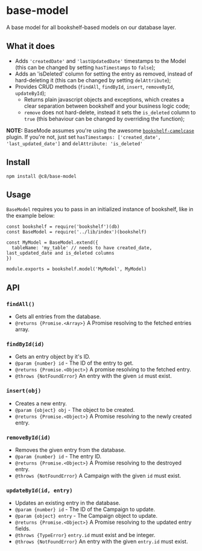 # base-model
A base model for all bookshelf-based models on our database layer.

## What it does
+ Adds `'createdDate'` and `'lastUpdatedDate'` timestamps to the Model (this can be changed by setting `hasTimestamps` to `false`);
+ Adds an 'isDeleted' column for setting the entry as removed, instead of hard-deleting it (this can be changed by setting `delAttribute`);
+ Provides CRUD methods (`findAll`, `findById`, `insert`, `removeById`, `updateById`);
  + Returns plain javascript objects and exceptions, which creates a clear separation between bookshelf and your business
  logic code;
  + `remove` does not hard-delete, instead it sets the `is_deleted` column to `true` (this behaviour can be changed by
  overriding the function);

**NOTE:** BaseMode assumes you're using the awesome [`bookshelf-camelcase`](https://www.npmjs.com/package/bookshelf-camelcase)
plugin. If you're not, just set `hasTimestamps: ['created_date', 'last_updated_date']` and `delAttribute: 'is_deleted'`

## Install
```
npm install @c8/base-model
```

## Usage
`BaseModel` requires you to pass in an initialized instance of bookshelf, like in the example below:

```
const bookshelf = require('bookshelf')(db)
const BaseModel = require('../lib/index')(bookshelf)

const MyModel = BaseModel.extend({
  tableName: 'my_table' // needs to have created_date, last_updated_date and is_deleted columns
})

module.exports = bookshelf.model('MyModel', MyModel)
```

## API
### `findAll()`
 * Gets all entries from the database.
 * `@returns {Promise.<Array>}` A Promise resolving to the fetched entries array.

### `findById(id)`
 * Gets an entry object by it's ID.
 * `@param {number} id` - The ID of the entry to get.
 * `@returns {Promise.<Object>}` A promise resolving to the fetched entry.
 * `@throws {NotFoundError}` An entry with the given `id` must exist.

### `insert(obj)`
 * Creates a new entry.
 * `@param {object} obj` - The object to be created.
 * `@returns {Promise.<Object>}` A Promise resolving to the newly created entry.

### `removeById(id)`
 * Removes the given entry from the database.
 * `@param {number} id` - The entry ID.
 * `@returns {Promise.<Object>}` A Promise resolving to the destroyed entry.
 * `@throws {NotFoundError}` A Campaign with the given `id` must exist.

### `updateById(id, entry)`
 * Updates an existing entry in the database.
 * `@param {number} id` - The ID of the Campaign to update.
 * `@param {object} entry` - The Campaign object to update.
 * `@returns {Promise.<Object>}` A Promise resolving to the updated entry fields.
 * `@throws {TypeError}` `entry.id` must exist and be integer.
 * `@throws {NotFoundError}` An entry with the given `entry.id` must exist.
